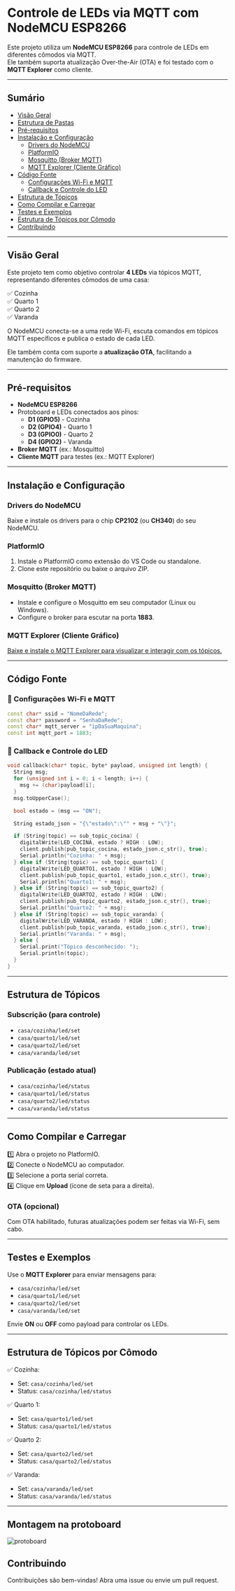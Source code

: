 # Controle de LEDs via MQTT com NodeMCU ESP8266

Este projeto utiliza um **NodeMCU ESP8266** para controle de LEDs em diferentes cômodos via MQTT.  
Ele também suporta atualização Over-the-Air (OTA) e foi testado com o **MQTT Explorer** como cliente.

---

## Sumário
- [Visão Geral](#visão-geral)
- [Estrutura de Pastas](#estrutura-de-pastas)
- [Pré-requisitos](#pré-requisitos)
- [Instalação e Configuração](#instalação-e-configuração)
  - [Drivers do NodeMCU](#drivers-do-nodemcu)
  - [PlatformIO](#platformio)
  - [Mosquitto (Broker MQTT)](#mosquitto-broker-mqtt)
  - [MQTT Explorer (Cliente Gráfico)](#mqtt-explorer-cliente-gráfico)
- [Código Fonte](#código-fonte)
  - [Configurações Wi-Fi e MQTT](#configurações-wi-fi-e-mqtt)
  - [Callback e Controle do LED](#callback-e-controle-do-led)
- [Estrutura de Tópicos](#estrutura-de-tópicos)
- [Como Compilar e Carregar](#como-compilar-e-carregar)
- [Testes e Exemplos](#testes-e-exemplos)
- [Estrutura de Tópicos por Cômodo](#estrutura-de-tópicos-por-cômodo)
- [Contribuindo](#contribuindo)

---

## Visão Geral

Este projeto tem como objetivo controlar **4 LEDs** via tópicos MQTT, representando diferentes cômodos de uma casa:

✅ Cozinha  
✅ Quarto 1  
✅ Quarto 2  
✅ Varanda

O NodeMCU conecta-se a uma rede Wi-Fi, escuta comandos em tópicos MQTT específicos e publica o estado de cada LED.

Ele também conta com suporte a **atualização OTA**, facilitando a manutenção do firmware.

---

## Pré-requisitos

- **NodeMCU ESP8266**
- Protoboard e LEDs conectados aos pinos:
  - **D1 (GPIO5)** - Cozinha  
  - **D2 (GPIO4)** - Quarto 1  
  - **D3 (GPIO0)** - Quarto 2  
  - **D4 (GPIO2)** - Varanda
- **Broker MQTT** (ex.: Mosquitto)
- **Cliente MQTT** para testes (ex.: MQTT Explorer)

---

## Instalação e Configuração

### Drivers do NodeMCU
Baixe e instale os drivers para o chip **CP2102** (ou **CH340**) do seu NodeMCU.

### PlatformIO
1. Instale o PlatformIO como extensão do VS Code ou standalone.
2. Clone este repositório ou baixe o arquivo ZIP.

### Mosquitto (Broker MQTT)
- Instale e configure o Mosquitto em seu computador (Linux ou Windows).
- Configure o broker para escutar na porta **1883**.

### MQTT Explorer (Cliente Gráfico)
[Baixe e instale o MQTT Explorer para visualizar e interagir com os tópicos.](https://mqtt-explorer.com/)

---

## Código Fonte

### 📂 Configurações Wi-Fi e MQTT

```cpp
const char* ssid = "NomeDaRede";
const char* password = "SenhaDaRede";
const char* mqtt_server = "ipDaSuaMaquina";
const int mqtt_port = 1883;
```

### 📂 Callback e Controle do LED

```cpp
void callback(char* topic, byte* payload, unsigned int length) {
  String msg;
  for (unsigned int i = 0; i < length; i++) {
    msg += (char)payload[i];
  }
  msg.toUpperCase();

  bool estado = (msg == "ON");

  String estado_json = "{\"estado\":\"" + msg + "\"}";

  if (String(topic) == sub_topic_cocina) {
    digitalWrite(LED_COCINA, estado ? HIGH : LOW);
    client.publish(pub_topic_cocina, estado_json.c_str(), true);
    Serial.println("Cozinha: " + msg);
  } else if (String(topic) == sub_topic_quarto1) {
    digitalWrite(LED_QUARTO1, estado ? HIGH : LOW);
    client.publish(pub_topic_quarto1, estado_json.c_str(), true);
    Serial.println("Quarto1: " + msg);
  } else if (String(topic) == sub_topic_quarto2) {
    digitalWrite(LED_QUARTO2, estado ? HIGH : LOW);
    client.publish(pub_topic_quarto2, estado_json.c_str(), true);
    Serial.println("Quarto2: " + msg);
  } else if (String(topic) == sub_topic_varanda) {
    digitalWrite(LED_VARANDA, estado ? HIGH : LOW);
    client.publish(pub_topic_varanda, estado_json.c_str(), true);
    Serial.println("Varanda: " + msg);
  } else {
    Serial.print("Tópico desconhecido: ");
    Serial.println(topic);
  }
}
```

---

## Estrutura de Tópicos

### Subscrição (para controle)
- `casa/cozinha/led/set`
- `casa/quarto1/led/set`
- `casa/quarto2/led/set`
- `casa/varanda/led/set`

### Publicação (estado atual)
- `casa/cozinha/led/status`
- `casa/quarto1/led/status`
- `casa/quarto2/led/status`
- `casa/varanda/led/status`

---

## Como Compilar e Carregar

1️⃣ Abra o projeto no PlatformIO.  
2️⃣ Conecte o NodeMCU ao computador.  
3️⃣ Selecione a porta serial correta.  
4️⃣ Clique em **Upload** (ícone de seta para a direita).  

### OTA (opcional)
Com OTA habilitado, futuras atualizações podem ser feitas via Wi-Fi, sem cabo.

---

## Testes e Exemplos

Use o **MQTT Explorer** para enviar mensagens para:
- `casa/cozinha/led/set`
- `casa/quarto1/led/set`
- `casa/quarto2/led/set`
- `casa/varanda/led/set`

Envie **ON** ou **OFF** como payload para controlar os LEDs.

---

## Estrutura de Tópicos por Cômodo

✅ Cozinha:  
- Set: `casa/cozinha/led/set`  
- Status: `casa/cozinha/led/status`

✅ Quarto 1:  
- Set: `casa/quarto1/led/set`  
- Status: `casa/quarto1/led/status`

✅ Quarto 2:  
- Set: `casa/quarto2/led/set`  
- Status: `casa/quarto2/led/status`

✅ Varanda:  
- Set: `casa/varanda/led/set`  
- Status: `casa/varanda/led/status`

---
## Montagem na protoboard

![protoboard](./include/img/WhatsApp%20Image%202025-06-10%20at%2019.30.15.jpeg)

## Contribuindo

Contribuições são bem-vindas! Abra uma issue ou envie um pull request.  

